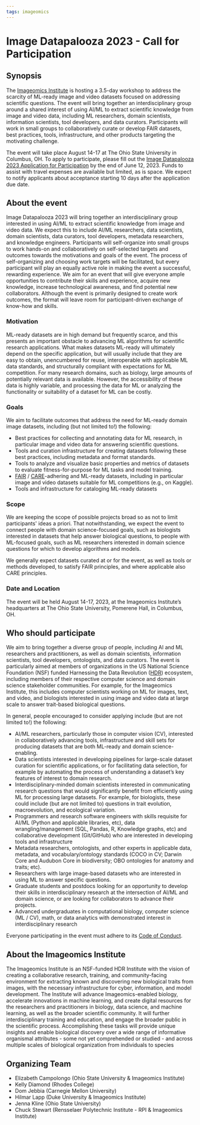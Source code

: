 ```yaml
---
tags: imageomics
---
```


# Image Datapalooza 2023 - Call for Participation

## Synopsis

The [Imageomics Institute](https://imageomics.org) is hosting a 3.5-day workshop to address the scarcity of ML-ready image and video datasets focused on addressing scientific questions. The event will bring together an interdisciplinary group around a shared interest of using AI/ML to extract scientific knowledge from image and video data, including ML researchers, domain scientists, information scientists, tool developers, and data curators. Participants will work in small groups to collaboratively curate or develop FAIR datasets, best practices, tools, infrastructure, and other products targeting the motivating challenge.

The event will take place August 14-17 at The Ohio State University in Columbus, OH. To apply to participate, please fill out the [Image Datapalooza 2023 Application for Participation](https://forms.gle/TJ5LtVzWWS4qKLTh8) by the end of June 12, 2023. Funds to assist with travel expenses are available but limited, as is space. We expect to notify applicants about acceptance starting 10 days after the application due date.

## About the event

Image Datapalooza 2023 will bring together an interdisciplinary group interested in using AI/ML to extract scientific knowledge from image and video data. We expect this to include AI/ML researchers, data scientists, domain scientists, data curators, tool developers, metadata researchers, and knowledge engineers. Participants will self-organize into small groups to work hands-on and collaboratively on self-selected targets and outcomes towards the motivations and goals of the event. The process of self-organizing and choosing work targets will be facilitated, but every participant will play an equally active role in making the event a successful, rewarding experience. We aim for an event that will give everyone ample opportunities to contribute their skills and experience, acquire new knowledge, increase technological awareness, and find potential new collaborators. Although the event is primarily designed to create work outcomes, the format will leave room for participant-driven exchange of know-how and skills.

### Motivation

ML-ready datasets are in high demand but frequently scarce, and this presents an important obstacle to advancing ML algorithms for scientific research applications. What makes datasets ML-ready will ultimately depend on the specific application, but will usually include that they are easy to obtain, unencumbered for reuse, interoperable with applicable ML data standards, and structurally compliant with expectations for ML competition. For many research domains, such as biology, large amounts of potentially relevant data is available. However, the accessibility of these data is highly variable, and processing the data for ML or analyzing the functionality or suitability of a dataset for ML can be costly.

### Goals

We aim to facilitate outcomes that address the need for ML-ready domain image datasets, including (but not limited to!) the following:
* Best practices for collecting and annotating data for ML research, in particular image and video data for answering scientific questions.
* Tools and curation infrastructure for creating datasets following these best practices, including metadata and format standards.
* Tools to analyze and visualize basic properties and metrics of datasets to evaluate fitness-for-purpose for ML tasks and model training.
* [FAIR] / [CARE]-adhering and ML-ready datasets, including in particular image and video datasets suitable for ML competitions (e.g., on Kaggle).
* Tools and infrastructure for cataloging ML-ready datasets

### Scope

We are keeping the scope of possible projects broad so as not to limit participants' ideas a priori. That notwithstanding, we expect the event to connect people with domain science-focused goals, such as biologists interested in datasets that help answer biological questions, to people with ML-focused goals, such as ML researchers interested in domain science questions for which to develop algorithms and models.

We generally expect datasets curated at or for the event, as well as tools or methods developed, to satisfy FAIR principles, and where applicable also CARE principles. 

### Date and Location

The event will be held August 14-17, 2023, at the Imageomics Institute’s headquarters at The Ohio State University, Pomerene Hall, in Columbus, OH.

## Who should participate

We aim to bring together a diverse group of people, including AI and ML researchers and practitioners, as well as domain scientists, information scientists, tool developers, ontologists, and data curators. The event is particularly aimed at members of organizations in the US National Science Foundation (NSF) funded Harnessing the Data Revolution ([HDR]) ecosystem, including members of their respective computer science and domain science stakeholder communities. For example, for the Imageomics Institute, this includes computer scientists working on ML for images, text, and video, and biologists interested in using image and video data at large scale to answer trait-based biological questions.

In general, people encouraged to consider applying include (but are not limited to!) the following:
* AI/ML researchers, particularly those  in computer vision (CV), interested in collaboratively advancing tools, infrastructure and skill sets for producing datasets that are both ML-ready and domain science-enabling.
* Data scientists interested in developing pipelines for large-scale dataset curation for scientific applications, or for facilitating data selection, for example by automating the process of understanding a dataset’s key features of interest to domain research.
* Interdisciplinary-minded domain scientists interested in communicating research questions that would significantly benefit from efficiently using ML for processing large datasets. For example, for biologists, these could include (but are not limited to) questions in trait evolution, macroevolution, and ecological variation.
* Programmers and research software engineers with skills requisite for AI/ML (Python and applicable libraries, etc), data wrangling/management (SQL, Pandas, R, Knowledge graphs, etc)  and collaborative development (Git/GitHub) who are interested in developing tools and infrastructure 
* Metadata researchers, ontologists, and other experts in applicable data, metadata, and vocabulary/ontology standards (COCO in CV; Darwin Core and Audubon Core in biodiversity; OBO ontologies for anatomy and traits; etc).
* Researchers with large image-based datasets who are interested in using ML to answer specific questions.
* Graduate students and postdocs looking for an opportunity to develop their skills in interdisciplinary research at the intersection of AI/ML and domain science, or are looking for collaborators to advance their projects.
* Advanced undergraduates in computational biology, computer science (ML / CV), math, or data analytics with demonstrated interest in interdisciplinary research

Everyone participating in the event must adhere to its [Code of Conduct](https://github.com/Imageomics/Image-Datapalooza-2023/blob/main/CODE_OF_CONDUCT.md).

## About the Imageomics Institute

The Imageomics Institute is an NSF-funded HDR Institute with the vision of creating a collaborative research, training, and community-facing environment for extracting known and discovering new biological traits from images, with the necessary infrastructure for cyber, information, and model development. The Institute will advance Imageomics-enabled biology, accelerate innovations in machine learning, and create digital resources for the researchers and practitioners in biology, data science, and machine learning, as well as the broader scientific community. It will further interdisciplinary training and education, and engage the broader public in the scientific process. Accomplishing these tasks will provide unique insights and enable biological discovery over a wide range of informative organismal attributes - some not yet comprehended or studied - and across multiple scales of biological organization from individuals to species

## Organizing Team

* Elizabeth Campolongo (Ohio State University & Imageomics Institute)
* Kelly Diamond (Rhodes College)
* Dom Jebbia (Carnegie Mellon University)
* Hilmar Lapp (Duke University & Imageomics Institute)
* Jenna Kline (Ohio State University)
* Chuck Stewart (Rensselaer Polytechnic Institute - RPI & Imageomics Institute)

[FAIR]: https://www.go-fair.org/fair-principles/
[CARE]: https://www.nature.com/articles/s41597-021-00892-0
[HDR]: https://www.nsf.gov/cise/harnessingdata/